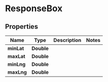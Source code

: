 

# ResponseBox

## Properties

Name | Type | Description | Notes
------------ | ------------- | ------------- | -------------
**minLat** | **Double** |  | 
**maxLat** | **Double** |  | 
**minLng** | **Double** |  | 
**maxLng** | **Double** |  | 




